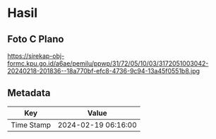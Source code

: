 # Hasil

## Foto C Plano

https://sirekap-obj-formc.kpu.go.id/a6ae/pemilu/ppwp/31/72/05/10/03/3172051003042-20240218-201836--18a770bf-efc8-4736-9c94-13a45f0551b8.jpg


## Metadata

| Key        | Value               |
| ---------- | ------------------- |
| Time Stamp | 2024-02-19 06:16:00 |



